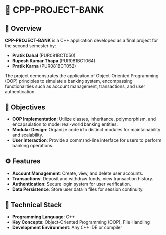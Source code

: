 # 🏦 CPP-PROJECT-BANK

## 📘 Overview

**CPP-PROJECT-BANK** is a C++ application developed as a final project for the second semester by:

- **Pratik Dahal** (PUR081BCT050)
- **Rupesh Kumar Thapa** (PUR081BCT064)
- **Pratik Karna** (PUR081BCT052)

The project demonstrates the application of Object-Oriented Programming (OOP) principles to simulate a banking system, encompassing functionalities such as account management, transactions, and user authentication.

## 🎯 Objectives

- **OOP Implementation**: Utilize classes, inheritance, polymorphism, and encapsulation to model real-world banking entities.  
- **Modular Design**: Organize code into distinct modules for maintainability and scalability.  
- **User Interaction**: Provide a command-line interface for users to perform banking operations.  

## ⚙️ Features

- **Account Management**: Create, view, and delete user accounts.  
- **Transactions**: Deposit and withdraw funds, view transaction history.  
- **Authentication**: Secure login system for user verification.  
- **Data Persistence**: Store user data in files for session continuity.  

## 🧱 Technical Stack

- **Programming Language**: C++  
- **Key Concepts**: Object-Oriented Programming (OOP), File Handling  
- **Development Environment**: Any C++ IDE or compiler  



